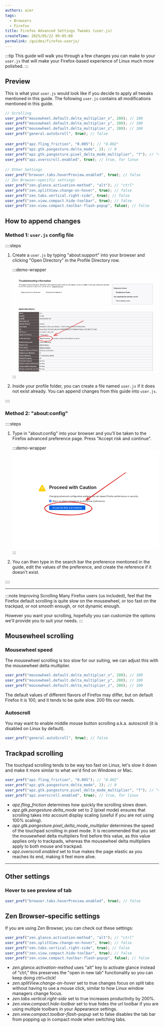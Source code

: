 ```yaml
---
authors: aier
tags:
  - Browsers
  - Firefox
title: Firefox Advanced Settings Tweaks (user.js)
createTime: 2025/05/22 09:05:08
permalink: /guides/firefox-userjs/
---
```


:::tip
This guide will walk you through a few changes you can make to your `user.js` that will make your Firefox-based experience of Linux much more polished.
:::

## Preview

This is what your `user.js` would look like if you decide to apply all tweaks mentioned in this guide. The following `user.js` contains all modifications mentioned in this guide.

```js
// Scrolling
user_pref("mousewheel.default.delta_multiplier_x", 200); // 100
user_pref("mousewheel.default.delta_multiplier_y", 200); // 100
user_pref("mousewheel.default.delta_multiplier_z", 200); // 100
user_pref("general.autoScroll", true); // false

user_pref("apz.fling_friction", "0.005"); // "0.002"
user_pref("apz.gtk.pangesture.delta_mode", 2); // 0
user_pref("apz.gtk.pangesture.pixel_delta_mode_multiplier", "7"); // "40.0"
user_pref("apz.overscroll.enabled", true); // true, for linux

// Other Settings
user_pref("browser.tabs.hoverPreview.enabled", true); // false
// Zen Browser–specific settings
user_pref("zen.glance.activation-method", "alt"); // "ctrl"
user_pref("zen.splitView.change-on-hover", true); // false
user_pref("zen.tabs.vertical.right-side", true); // false
user_pref("zen.view.compact.hide-toolbar", true); // false
user_pref("zen.view.compact.toolbar-flash-popup", false); // false
```

## How to append changes

### Method 1: `user.js` config file

::::steps

1. Create a `user.js` by typing "about:support" into your browser and clicking "Open Directory" in the Profile Directory row.

   :::demo-wrapper
   ![Firefox Profile Directory](./assets/firefoxProfileDirectory.png)
   :::

2. Inside your profile folder, you can create a file named `user.js` if it does not exist already. You can append changes from this guide into `user.js`.

::::

### Method 2: "about:config"

::::steps

1. Type in "about:config" into your browser and you'll be taken to the Firefox advanced preference page. Press "Accept risk and continue".

   :::demo-wrapper
   ![Firefox about:config page](./assets/firefoxAboutConfig.png)
   :::

2. You can then type in the search bar the preference mentioned in the guide, edit the values of the preference, and create the reference if it doesn't exist.

::::

---

:::note Improving Scrolling
Many Firefox users (us included), feel that the Firefox default scrolling is quite slow on the mousewheel, or too fast on the trackpad, or not smooth enough, or not dynamic enough.

However you want your scrolling, hopefully you can customize the options we'll provide you to suit your needs.
:::

## Mousewheel scrolling

### Mousewheel speed

The mousewheel scrolling is too slow for our suiting, we can adjust this with the mousewheel delta multiplier.

```js
user_pref("mousewheel.default.delta_multiplier_x", 200); // 100
user_pref("mousewheel.default.delta_multiplier_y", 200); // 100
user_pref("mousewheel.default.delta_multiplier_z", 200); // 100
```

The default values of different flavors of Firefox may differ, but on default Firefox it is 100, and it tends to be quite slow. 200 fits our needs.

### Autoscroll

You may want to enable middle mouse button scrolling a.k.a. autoscroll (it is disabled on Linux by default).

```js
user_pref("general.autoScroll", true); // false
```

## Trackpad scrolling

The touchpad scrolling tends to be way too fast on Linux, let's slow it down and make it more similar to what we'd find on Windows or Mac.

```js
user_pref("apz.fling_friction", "0.005"); // "0.002"
user_pref("apz.gtk.pangesture.delta_mode", 2); // 0
user_pref("apz.gtk.pangesture.pixel_delta_mode_multiplier", "7"); // "40.0"
user_pref("apz.overscroll.enabled", true); // true, for linux
```

- _apz.fling_friction_ determines how quickly the scrolling slows down.
- _apz.gtk.pangesture.delta_mode_ set to 2 (pixel mode) ensures that scrolling takes into account display scaling (useful if you are not using 100% scaling).
- _apz.gtk.pangesture.pixel_delta_mode_multiplier_ determines the speed of the touchpad scrolling in pixel mode. It is recommended that you set the mousewheel delta multipliers first before this value, as this value applies only to trackpads, whereas the mousewheel delta multipliers apply to both mouse and trackpad.
- _apz.overscroll.enabled_ set to true makes the page elastic as you reaches its end, making it feel more alive.

---

## Other settings

### Hover to see preview of tab

```js
user_pref("browser.tabs.hoverPreview.enabled", true); // false
```

## Zen Browser–specific settings

If you are using Zen Browser, you can check out these settings:

```js
user_pref("zen.glance.activation-method", "alt"); // "ctrl"
user_pref("zen.splitView.change-on-hover", true); // false
user_pref("zen.tabs.vertical.right-side", true); // false
user_pref("zen.view.compact.hide-toolbar", true); // false
user_pref("zen.view.compact.toolbar-flash-popup", false); // false
```

- _zen.glance.activation-method_ uses "alt" key to activate glance instead of "ctrl," this preserves the "open in new tab" functionality so you can keep doing ctrl+click!
- _zen.splitView.change-on-hover_ set to true changes focus on split tabs without having to use a mouse click, similar to how Linux window managers change focus.
- _zen.tabs.vertical.right-side_ set to true increases productivity by 200%.
- _zen.view.compact.hide-toolbar_ set to true hides the url toolbar if you are using multiple toolbars in your Appearance settings.
- _zen.view.compact.toolbar-flash-popup_ set to false disables the tab bar from popping up in compact mode when switching tabs.
